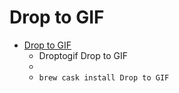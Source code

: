 # Drop to GIF
- [Drop to GIF](https://mortenjust.github.io/droptogif/)
  -  Droptogif Drop to GIF
  - 
  - `brew cask install Drop to GIF`
